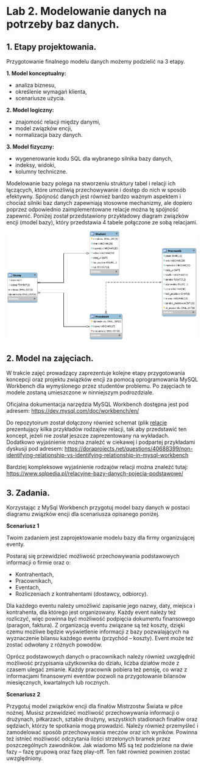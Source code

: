 # Lab 2. Modelowanie danych na potrzeby baz danych.

## 1. Etapy projektowania.


Przygotowanie finalnego modelu danych możemy podzielić na 3 etapy.

**1. Model konceptualny:**  
  * analiza biznesu,
  * określenie wymagań klienta,
  * scenariusze użycia.

**2. Model logiczny:**
  * znajomość relacji między danymi,
  * model związków encji,
  * normalizacja bazy danych.

**3. Model fizyczny:**
* wygenerowanie kodu SQL dla wybranego silnika bazy danych,
* indeksy, widoki,
* kolumny techniczne.

Modelowanie bazy polega na stworzeniu struktury tabel i relacji ich łączących,
które umożliwią przechowywanie i dostęp do nich w sposób efektywny. Spójność
danych jest również bardzo ważnym aspektem i chociaż silniki baz danych zapewniają
stosowne mechanizmy, ale dopiero poprzez odpowiednio zaimplementowane relacje
można tę spójność zapewnić.
Poniżej został przedstawiony przykładowy diagram związków encji (model bazy),
który przedstawia 4 tabele połączone ze sobą relacjami.

![uczelnia](uczelnia_schemat_wb.png)

## 2. Model na zajęciach.

W trakcie zajęć prowadzący zaprezentuje kolejne etapy przygotowania koncepcji oraz projektu związków encji za pomocą oprogramowania MySQL Workbench dla wymyślonego przez studentów problemu. Po zajęciach te modele zostaną umieszczone w ninniejszym podrozdziale.

Oficjalna dokumentacja narzędzia MySQL Workbench dostępna jest pod adresem: https://dev.mysql.com/doc/workbench/en/


Do repozytoirum został dołączony również schemat (plik [relacje](relacje.mwb) prezentujący kilka przykładów rodzajów relacji, tak aby przedstawić ten koncept, jeżeli nie został jeszcze zaprezentowany na wykładach. Dodatkowo wyjaśnienie można znaleźć w ciekawej i podpartej przykładami dyskusji pod adresem: https://doraprojects.net/questions/40688399/non-identifying-relationship-vs-identifying-relationship-in-mysql-workbench

Bardziej kompleksowe wyjaśnienie rodzajów relacji można znaleźć tutaj: https://www.sqlpedia.pl/relacyjne-bazy-danych-pojecia-podstawowe/

## 3. Zadania.

Korzystając z MySql Workbench przygotuj model bazy danych w postaci diagramu związków encji dla scenariusza opisanego poniżej.

**Scenariusz 1** 

Twoim zadaniem jest zaprojektowanie modelu bazy dla firmy organizującej eventy.

Postaraj się przewidzieć możliwość przechowywania podstawowych informacji o firmie oraz o:
* Kontrahentach,
* Pracownikach,
* Eventach,
* Rozliczeniach z kontrahentami (dostawcy, odbiorcy).


Dla każdego eventu należy umożliwić zapisanie jego nazwy, daty, miejsca i kontrahenta, dla którego jest organizowany. Każdy event należy też rozliczyć, więc powinna być możliwość podpięcia dokumentu finansowego (paragon, faktura). Z organizacją eventu związane są też koszty, dzięki czemu możliwe będzie wyświetlenie informacji z bazy pozwalających na wyznaczenie bilansu każdego eventu (przychód – koszty). Event może też zostać odwołany z różnych powodów.

Oprócz podstawowych danych o pracownikach należy również uwzględnić możliwość przypisania użytkownika do działu, liczba działów może z czasem ulegać zmianie.
Każdy pracownik pobiera też pensję, co wraz z informacjami finansowymi eventów pozwoli na przygotowanie bilansów miesięcznych, kwartalnych lub rocznych.


**Scenariusz 2**

Przygotuj model związków encji dla finałów Mistrzostw Świata w piłce nożnej.
Musisz przewidzieć możliwość przechowywania informacji o drużynach, piłkarzach, sztabie drużyny, wszystkich stadionach finałów oraz sędziach, którzy te spotkania mogą prowadzić. Należy również przemyśleć i zamodelować sposób przechowywania meczów oraz ich wyników. Powinna też istnieć możliwość odczytania ilości strzelonych bramek przez poszczególnych zawodników. Jak wiadomo MŚ są też podzielone na dwie fazy – fazę grupową oraz fazę play-off. Ten fakt również powinien zostać uwzględniony.